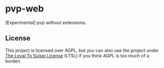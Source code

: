 # pvp-web
[Experimental] pvp without extensions.

## License

This project is licensed over AGPL, but you can also use the project under [The Loyal To Suisei License](https://github.com/suisei-cn/pvp-web/blob/master/LICENSE.alt.md) (LTSL) if you think AGPL is too much of a burden.
